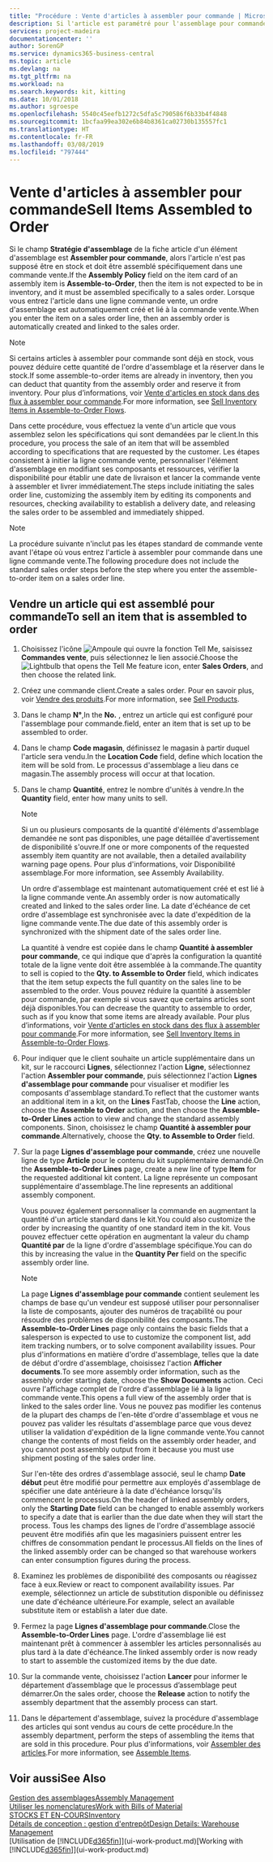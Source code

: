 ```yaml
---
title: "Procédure : Vente d'articles à assembler pour commande | Microsoft Docs"
description: Si l'article est paramétré pour l'assemblage pour commande, alors l'article ne devrait pas être en stock, et doit être assemblé spécifiquement à une commande vente. Lorsque vous entrez l'article dans une ligne commande vente, un ordre d'assemblage est automatiquement créé et lié à la commande vente.
services: project-madeira
documentationcenter: ''
author: SorenGP
ms.service: dynamics365-business-central
ms.topic: article
ms.devlang: na
ms.tgt_pltfrm: na
ms.workload: na
ms.search.keywords: kit, kitting
ms.date: 10/01/2018
ms.author: sgroespe
ms.openlocfilehash: 5540c45eefb1272c5dfa5c790586f6b33b4f4848
ms.sourcegitcommit: 1bcfaa99ea302e6b84b8361ca02730b135557fc1
ms.translationtype: HT
ms.contentlocale: fr-FR
ms.lasthandoff: 03/08/2019
ms.locfileid: "797444"
---
```

# <a name="sell-items-assembled-to-order"></a><span data-ttu-id="36fa9-104">Vente d'articles à assembler pour commande</span><span class="sxs-lookup"><span data-stu-id="36fa9-104">Sell Items Assembled to Order</span></span>
<span data-ttu-id="36fa9-105">Si le champ **Stratégie d'assemblage** de la fiche article d'un élément d'assemblage est **Assembler pour commande**, alors l'article n'est pas supposé être en stock et doit être assemblé spécifiquement dans une commande vente.</span><span class="sxs-lookup"><span data-stu-id="36fa9-105">If the **Assembly Policy** field on the item card of an assembly item is **Assemble-to-Order**, then the item is not expected to be in inventory, and it must be assembled specifically to a sales order.</span></span> <span data-ttu-id="36fa9-106">Lorsque vous entrez l'article dans une ligne commande vente, un ordre d'assemblage est automatiquement créé et lié à la commande vente.</span><span class="sxs-lookup"><span data-stu-id="36fa9-106">When you enter the item on a sales order line, then an assembly order is automatically created and linked to the sales order.</span></span>  

> [!NOTE]  
>  <span data-ttu-id="36fa9-107">Si certains articles à assembler pour commande sont déjà en stock, vous pouvez déduire cette quantité de l'ordre d'assemblage et la réserver dans le stock.</span><span class="sxs-lookup"><span data-stu-id="36fa9-107">If some assemble-to-order items are already in inventory, then you can deduct that quantity from the assembly order and reserve it from inventory.</span></span> <span data-ttu-id="36fa9-108">Pour plus d’informations, voir [Vente d'articles en stock dans des flux à assembler pour commande](assembly-how-to-sell-assemble-to-order-items-and-inventory-items-together.md).</span><span class="sxs-lookup"><span data-stu-id="36fa9-108">For more information, see [Sell Inventory Items in Assemble-to-Order Flows](assembly-how-to-sell-assemble-to-order-items-and-inventory-items-together.md).</span></span>  

<span data-ttu-id="36fa9-109">Dans cette procédure, vous effectuez la vente d'un article que vous assemblez selon les spécifications qui sont demandées par le client.</span><span class="sxs-lookup"><span data-stu-id="36fa9-109">In this procedure, you process the sale of an item that will be assembled according to specifications that are requested by the customer.</span></span> <span data-ttu-id="36fa9-110">Les étapes consistent à initier la ligne commande vente, personnaliser l'élément d'assemblage en modifiant ses composants et ressources, vérifier la disponibilité pour établir une date de livraison et lancer la commande vente à assembler et livrer immédiatement.</span><span class="sxs-lookup"><span data-stu-id="36fa9-110">The steps include initiating the sales order line, customizing the assembly item by editing its components and resources, checking availability to establish a delivery date, and releasing the sales order to be assembled and immediately shipped.</span></span>  

> [!NOTE]  
>  <span data-ttu-id="36fa9-111">La procédure suivante n'inclut pas les étapes standard de commande vente avant l'étape où vous entrez l'article à assembler pour commande dans une ligne commande vente.</span><span class="sxs-lookup"><span data-stu-id="36fa9-111">The following procedure does not include the standard sales order steps before the step where you enter the assemble-to-order item on a sales order line.</span></span>  

## <a name="to-sell-an-item-that-is-assembled-to-order"></a><span data-ttu-id="36fa9-112">Vendre un article qui est assemblé pour commande</span><span class="sxs-lookup"><span data-stu-id="36fa9-112">To sell an item that is assembled to order</span></span>  
1.  <span data-ttu-id="36fa9-113">Choisissez l'icône ![Ampoule qui ouvre la fonction Tell Me](media/ui-search/search_small.png "Dites-moi ce que vous voulez faire"), saisissez **Commandes vente**, puis sélectionnez le lien associé.</span><span class="sxs-lookup"><span data-stu-id="36fa9-113">Choose the ![Lightbulb that opens the Tell Me feature](media/ui-search/search_small.png "Tell me what you want to do") icon, enter **Sales Orders**, and then choose the related link.</span></span>  
2.  <span data-ttu-id="36fa9-114">Créez une commande client.</span><span class="sxs-lookup"><span data-stu-id="36fa9-114">Create a sales order.</span></span> <span data-ttu-id="36fa9-115">Pour en savoir plus, voir [Vendre des produits](sales-how-sell-products.md).</span><span class="sxs-lookup"><span data-stu-id="36fa9-115">For more information, see [Sell Products](sales-how-sell-products.md).</span></span>  
3.  <span data-ttu-id="36fa9-116">Dans le champ **N°**,</span><span class="sxs-lookup"><span data-stu-id="36fa9-116">In the **No.**</span></span> <span data-ttu-id="36fa9-117">, entrez un article qui est configuré pour l'assemblage pour commande.</span><span class="sxs-lookup"><span data-stu-id="36fa9-117">field, enter an item that is set up to be assembled to order.</span></span>  
4.  <span data-ttu-id="36fa9-118">Dans le champ **Code magasin**, définissez le magasin à partir duquel l'article sera vendu.</span><span class="sxs-lookup"><span data-stu-id="36fa9-118">In the **Location Code** field, define which location the item will be sold from.</span></span> <span data-ttu-id="36fa9-119">Le processus d'assemblage a lieu dans ce magasin.</span><span class="sxs-lookup"><span data-stu-id="36fa9-119">The assembly process will occur at that location.</span></span>  
5.  <span data-ttu-id="36fa9-120">Dans le champ **Quantité**, entrez le nombre d'unités à vendre.</span><span class="sxs-lookup"><span data-stu-id="36fa9-120">In the **Quantity** field, enter how many units to sell.</span></span>  

    > [!NOTE]  
    >  <span data-ttu-id="36fa9-121">Si un ou plusieurs composants de la quantité d'éléments d'assemblage demandée ne sont pas disponibles, une page détaillée d'avertissement de disponibilité s'ouvre.</span><span class="sxs-lookup"><span data-stu-id="36fa9-121">If one or more components of the requested assembly item quantity are not available, then a detailed availability warning page opens.</span></span> <span data-ttu-id="36fa9-122">Pour plus d'informations, voir Disponibilité assemblage.</span><span class="sxs-lookup"><span data-stu-id="36fa9-122">For more information, see Assembly Availability.</span></span>  

    <span data-ttu-id="36fa9-123">Un ordre d'assemblage est maintenant automatiquement créé et est lié à la ligne commande vente.</span><span class="sxs-lookup"><span data-stu-id="36fa9-123">An assembly order is now automatically created and linked to the sales order line.</span></span> <span data-ttu-id="36fa9-124">La date d'échéance de cet ordre d'assemblage est synchronisée avec la date d'expédition de la ligne commande vente.</span><span class="sxs-lookup"><span data-stu-id="36fa9-124">The due date of this assembly order is synchronized with the shipment date of the sales order line.</span></span>  

    <span data-ttu-id="36fa9-125">La quantité à vendre est copiée dans le champ **Quantité à assembler pour commande**, ce qui indique que d'après la configuration la quantité totale de la ligne vente doit être assemblée à la commande.</span><span class="sxs-lookup"><span data-stu-id="36fa9-125">The quantity to sell is copied to the **Qty. to Assemble to Order** field, which indicates that the item setup expects the full quantity on the sales line to be assembled to the order.</span></span> <span data-ttu-id="36fa9-126">Vous pouvez réduire la quantité à assembler pour commande, par exemple si vous savez que certains articles sont déjà disponibles.</span><span class="sxs-lookup"><span data-stu-id="36fa9-126">You can decrease the quantity to assemble to order, such as if you know that some items are already available.</span></span> <span data-ttu-id="36fa9-127">Pour plus d’informations, voir [Vente d'articles en stock dans des flux à assembler pour commande](assembly-how-to-sell-inventory-items-in-assemble-to-order-flows.md).</span><span class="sxs-lookup"><span data-stu-id="36fa9-127">For more information, see [Sell Inventory Items in Assemble-to-Order Flows](assembly-how-to-sell-inventory-items-in-assemble-to-order-flows.md).</span></span>  

6.  <span data-ttu-id="36fa9-128">Pour indiquer que le client souhaite un article supplémentaire dans un kit, sur le raccourci **Lignes**, sélectionnez l'action **Ligne**, sélectionnez l'action **Assembler pour commande**, puis sélectionnez l'action **Lignes d'assemblage pour commande** pour visualiser et modifier les composants d'assemblage standard.</span><span class="sxs-lookup"><span data-stu-id="36fa9-128">To reflect that the customer wants an additional item in a kit, on the **Lines** FastTab, choose the **Line** action, choose the **Assemble to Order** action, and then choose the **Assemble-to-Order Lines** action to view and change the standard assembly components.</span></span> <span data-ttu-id="36fa9-129">Sinon, choisissez le champ **Quantité à assembler pour commande**.</span><span class="sxs-lookup"><span data-stu-id="36fa9-129">Alternatively, choose the **Qty. to Assemble to Order** field.</span></span>  
7.  <span data-ttu-id="36fa9-130">Sur la page **Lignes d'assemblage pour commande**, créez une nouvelle ligne de type **Article** pour le contenu du kit supplémentaire demandé.</span><span class="sxs-lookup"><span data-stu-id="36fa9-130">On the **Assemble-to-Order Lines** page, create a new line of type **Item** for the requested additional kit content.</span></span> <span data-ttu-id="36fa9-131">La ligne représente un composant supplémentaire d'assemblage.</span><span class="sxs-lookup"><span data-stu-id="36fa9-131">The line represents an additional assembly component.</span></span>  

    <span data-ttu-id="36fa9-132">Vous pouvez également personnaliser la commande en augmentant la quantité d'un article standard dans le kit.</span><span class="sxs-lookup"><span data-stu-id="36fa9-132">You could also customize the order by increasing the quantity of one standard item in the kit.</span></span> <span data-ttu-id="36fa9-133">Vous pouvez effectuer cette opération en augmentant la valeur du champ **Quantité par** de la ligne d'ordre d'assemblage spécifique.</span><span class="sxs-lookup"><span data-stu-id="36fa9-133">You can do this by increasing the value in the **Quantity Per** field on the specific assembly order line.</span></span>  

    > [!NOTE]  
    >  <span data-ttu-id="36fa9-134">La page **Lignes d'assemblage pour commande** contient seulement les champs de base qu'un vendeur est supposé utiliser pour personnaliser la liste de composants, ajouter des numéros de traçabilité ou pour résoudre des problèmes de disponibilité des composants.</span><span class="sxs-lookup"><span data-stu-id="36fa9-134">The **Assemble-to-Order Lines** page only contains the basic fields that a salesperson is expected to use to customize the component list, add item tracking numbers, or to solve component availability issues.</span></span> <span data-ttu-id="36fa9-135">Pour plus d'informations en matière d'ordre d'assemblage, telles que la date de début d'ordre d'assemblage, choisissez l'action **Afficher documents**.</span><span class="sxs-lookup"><span data-stu-id="36fa9-135">To see more assembly order information, such as the assembly order starting date, choose the **Show Documents** action.</span></span> <span data-ttu-id="36fa9-136">Ceci ouvre l'affichage complet de l'ordre d'assemblage lié à la ligne commande vente.</span><span class="sxs-lookup"><span data-stu-id="36fa9-136">This opens a full view of the assembly order that is linked to the sales order line.</span></span> <span data-ttu-id="36fa9-137">Vous ne pouvez pas modifier les contenus de la plupart des champs de l'en-tête d'ordre d'assemblage et vous ne pouvez pas valider les résultats d'assemblage parce que vous devez utiliser la validation d'expédition de la ligne commande vente.</span><span class="sxs-lookup"><span data-stu-id="36fa9-137">You cannot change the contents of most fields on the assembly order header, and you cannot post assembly output from it because you must use shipment posting of the sales order line.</span></span>  
    >   
    >  <span data-ttu-id="36fa9-138">Sur l'en-tête des ordres d'assemblage associé, seul le champ **Date début** peut être modifié pour permettre aux employés d'assemblage de spécifier une date antérieure à la date d'échéance lorsqu'ils commencent le processus.</span><span class="sxs-lookup"><span data-stu-id="36fa9-138">On the header of linked assembly orders, only the **Starting Date** field can be changed to enable assembly workers to specify a date that is earlier than the due date when they will start the process.</span></span> <span data-ttu-id="36fa9-139">Tous les champs des lignes de l'ordre d'assemblage associé peuvent être modifiés afin que les magasiniers puissent entrer les chiffres de consommation pendant le processus.</span><span class="sxs-lookup"><span data-stu-id="36fa9-139">All fields on the lines of the linked assembly order can be changed so that warehouse workers can enter consumption figures during the process.</span></span>  

8.  <span data-ttu-id="36fa9-140">Examinez les problèmes de disponibilité des composants ou réagissez face à eux.</span><span class="sxs-lookup"><span data-stu-id="36fa9-140">Review or react to component availability issues.</span></span> <span data-ttu-id="36fa9-141">Par exemple, sélectionnez un article de substitution disponible ou définissez une date d'échéance ultérieure.</span><span class="sxs-lookup"><span data-stu-id="36fa9-141">For example, select an available substitute item or establish a later due date.</span></span>  
9. <span data-ttu-id="36fa9-142">Fermez la page **Lignes d'assemblage pour commande**.</span><span class="sxs-lookup"><span data-stu-id="36fa9-142">Close the **Assemble-to-Order Lines** page.</span></span> <span data-ttu-id="36fa9-143">L'ordre d'assemblage lié est maintenant prêt à commencer à assembler les articles personnalisés au plus tard à la date d'échéance.</span><span class="sxs-lookup"><span data-stu-id="36fa9-143">The linked assembly order is now ready to start to assemble the customized items by the due date.</span></span>  
10. <span data-ttu-id="36fa9-144">Sur la commande vente, choisissez l'action **Lancer** pour informer le département d’assemblage que le processus d’assemblage peut démarrer.</span><span class="sxs-lookup"><span data-stu-id="36fa9-144">On the sales order, choose the **Release** action to notify the assembly department that the assembly process can start.</span></span>  
11. <span data-ttu-id="36fa9-145">Dans le département d'assemblage, suivez la procédure d'assemblage des articles qui sont vendus au cours de cette procédure.</span><span class="sxs-lookup"><span data-stu-id="36fa9-145">In the assembly department, perform the steps of assembling the items that are sold in this procedure.</span></span> <span data-ttu-id="36fa9-146">Pour plus d'informations, voir [Assembler des articles](assembly-how-to-assemble-items.md).</span><span class="sxs-lookup"><span data-stu-id="36fa9-146">For more information, see [Assemble Items](assembly-how-to-assemble-items.md).</span></span>  

## <a name="see-also"></a><span data-ttu-id="36fa9-147">Voir aussi</span><span class="sxs-lookup"><span data-stu-id="36fa9-147">See Also</span></span>  
[<span data-ttu-id="36fa9-148">Gestion des assemblages</span><span class="sxs-lookup"><span data-stu-id="36fa9-148">Assembly Management</span></span>](assembly-assemble-items.md)  
[<span data-ttu-id="36fa9-149">Utiliser les nomenclatures</span><span class="sxs-lookup"><span data-stu-id="36fa9-149">Work with Bills of Material</span></span>](inventory-how-work-BOMs.md)  
[<span data-ttu-id="36fa9-150">STOCKS ET EN-COURS</span><span class="sxs-lookup"><span data-stu-id="36fa9-150">Inventory</span></span>](inventory-manage-inventory.md)  
[<span data-ttu-id="36fa9-151">Détails de conception : gestion d'entrepôt</span><span class="sxs-lookup"><span data-stu-id="36fa9-151">Design Details: Warehouse Management</span></span>](design-details-warehouse-management.md)  
<span data-ttu-id="36fa9-152">[Utilisation de [!INCLUDE[d365fin](includes/d365fin_md.md)]](ui-work-product.md)</span><span class="sxs-lookup"><span data-stu-id="36fa9-152">[Working with [!INCLUDE[d365fin](includes/d365fin_md.md)]](ui-work-product.md)</span></span>
